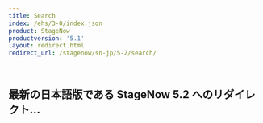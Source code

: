 ```yaml
---
title: Search
index: /ehs/3-0/index.json
product: StageNow
productversion: '5.1'
layout: redirect.html
redirect_url: /stagenow/sn-jp/5-2/search/

---
```


## 最新の日本語版である StageNow 5.2 へのリダイレクト...













